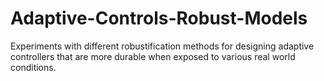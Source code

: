 # Adaptive-Controls-Robust-Models
Experiments with different robustification methods for designing adaptive controllers that are more durable when exposed to various real world conditions. 
